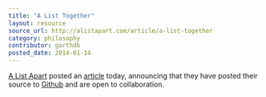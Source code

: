 ```yaml
---
title: "A List Together"
layout: resource
source_url: http://alistapart.com/article/a-list-together
category: philosophy
contributor: garthdb
posted_date: 2014-01-14
---
```

[A List Apart](https://twitter.com/alistapart) posted an [article](http://alistapart.com/article/a-list-together) today, announcing that they have posted their source to [Github](https://github.com/alistapart/AListApart) and are open to collaboration.
